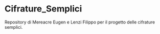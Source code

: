 # Cifrature_Semplici
Repository di Mereacre Eugen e Lenzi Filippo per il progetto delle cifrature semplici.
